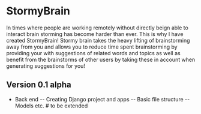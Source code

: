 # StormyBrain

In times where people are working remotely without directly beign able to interact brain storming has become harder than ever. 
This is why I have created StormyBrain! Stormy brain takes the heavy lifting of brainstorming away from you and allows you to reduce time spent brainstorming by providing your with suggestions of related words and topics as well as benefit from the brainstorms of other users by taking these in account when generating suggestions for you!

## Version 0.1 alpha
 - Back end
 -- Creating Django project and apps
 -- Basic file structure
 -- Models
 etc. # to be extended
